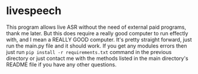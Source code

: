 # livespeech

This program allows live ASR without the need of external paid programs, thank me later. But this does require a really good computer to run effectly with, and I mean a REALLY GOOD computer. It's pretty straight forward, just run the main.py file and it should work. If you get any modules errors then just run `pip install -r requirements.txt` command in the previous directory or just contact me with the methods listed in the main directory's README file if you have any other questions.
